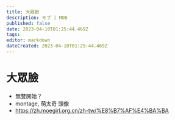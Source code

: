 ```yaml
---
title: 大眾臉
description: モブ | MOB
published: false
date: 2023-04-10T01:25:44.469Z
tags: 
editor: markdown
dateCreated: 2023-04-10T01:25:44.469Z
---
```


# 大眾臉

- 無雙開始？
- montage, 萌太奇 頭像
- https://zh.moegirl.org.cn/zh-tw/%E8%B7%AF%E4%BA%BA